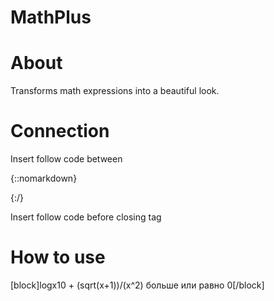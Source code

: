 # MathPlus

# About

Transforms math expressions into a beautiful look.

# Connection

Insert follow code between <head></head>

{::nomarkdown}

<script src="mathplus/mathplus.js"></script>
<link rel="stylesheet" href="mathplus/mathplus.css">

{:/}


Insert follow code before closing tag </body>

<script src="mathplus/mathplus_use.js"></script> 

# How to use

<mathplus>[block]logx10 + (sqrt(x+1))/(x^2) больше или равно 0[/block]</mathplus>
